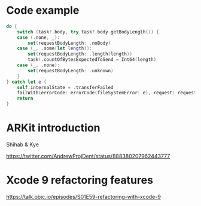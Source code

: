 # Code example

```swift
do {
    switch (task?.body, try task?.body.getBodyLength()) {
    case (.none, _):
        set(requestBodyLength: .noBody)
    case (_, .some(let length)):
        set(requestBodyLength: .length(length))
        task!.countOfBytesExpectedToSend = Int64(length)
    case (_, .none):
        set(requestBodyLength: .unknown)
    }
} catch let e {
    self.internalState = .transferFailed
    failWith(errorCode: errorCode(fileSystemError: e), request: request)
    return
}
```

# ARKit introduction

Shihab & Kye

https://twitter.com/AndrewProjDent/status/888380207962443777

# Xcode 9 refactoring features

https://talk.objc.io/episodes/S01E59-refactoring-with-xcode-9
